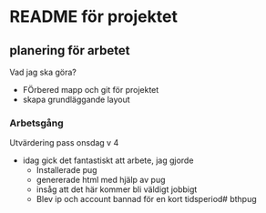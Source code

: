 # README för projektet

## planering för arbetet
Vad jag ska göra?
* FÖrbered mapp och git för projektet
* skapa grundläggande layout


### Arbetsgång
Utvärdering pass onsdag v 4
* idag gick det fantastiskt att arbete, jag gjorde
    * Installerade pug
    * genererade html med hjälp av pug
    * insåg att det här kommer bli väldigt jobbigt
    * Blev ip och account bannad för en kort tidsperiod#   b t h p u g  
 